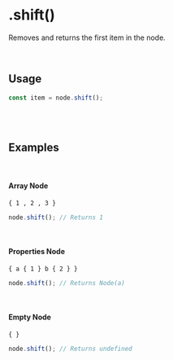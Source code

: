 
# .shift()

Removes and returns the first item in the node.

<br>

## Usage

```js
const item = node.shift();
```

<br>
<br>

## Examples

<br>

#### Array Node

```graph
{ 1 , 2 , 3 }
```

```js
node.shift(); // Returns 1
```

<br>

#### Properties Node

```graph
{ a { 1 } b { 2 } }
```

```js
node.shift(); // Returns Node(a)
```

<br>

#### Empty Node

```graph
{ }
```

```js
node.shift(); // Returns undefined
```

<br>
